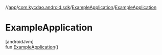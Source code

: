 //[app](../../../index.md)/[com.kycdao.android.sdk](../index.md)/[ExampleApplication](index.md)/[ExampleApplication](-example-application.md)

# ExampleApplication

[androidJvm]\
fun [ExampleApplication](-example-application.md)()

